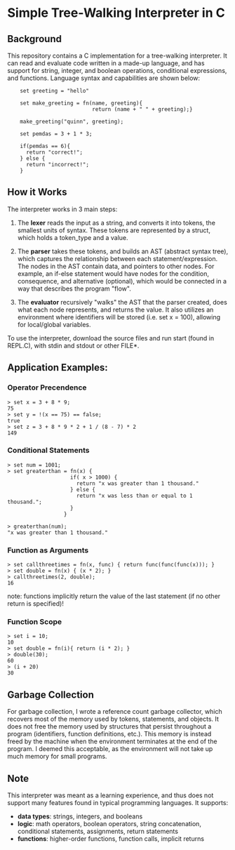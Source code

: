 # Simple Tree-Walking Interpreter in C
## Background
This repository contains a C implementation for a tree-walking interpreter. It can read and evaluate code written in a made-up language, and has support for string, integer, and boolean operations, conditional expressions, and functions. Language syntax and capabilities are shown below:

```
    set greeting = "hello"

    set make_greeting = fn(name, greeting){ 
                           return (name + " " + greeting);}

    make_greeting("quinn", greeting);

    set pemdas = 3 + 1 * 3;

    if(pemdas == 6){
      return "correct!";
    } else {
      return "incorrect!";
    }

```

## How it Works

The interpreter works in 3 main steps:
1. The **lexer** reads the input as a string, and converts it into tokens, the smallest units of syntax. These tokens are represented by a struct, which holds a token_type and a value.
   
2. The **parser** takes these tokens, and builds an AST (abstract syntax tree), which captures the relationship between each statement/expression. The nodes in the AST contain data, and pointers to other nodes.
   For example, an if-else statement would have nodes for the condition, consequence, and alternative (optional), which would be connected in a way that describes the program "flow".
  
3. The **evaluator** recursively "walks" the AST that the parser created, does what each node represents, and returns the value. It also utilizes an environment where identifiers will be stored (i.e. set x = 100), allowing for local/global variables.

To use the interpreter, download the source files and run start (found in REPL.C), with stdin and stdout or other FILE*.

## Application Examples:

### Operator Precendence
```
> set x = 3 + 8 * 9;
75
> set y = !(x == 75) == false;
true
> set z = 3 + 8 * 9 * 2 + 1 / (8 - 7) * 2
149
```

### Conditional Statements
```
> set num = 1001;
> set greaterthan = fn(x) {
                    if( x > 1000) {
                      return "x was greater than 1 thousand."
                    } else {
                      return "x was less than or equal to 1 thousand.";
                    }
                  }

> greaterthan(num);
"x was greater than 1 thousand."
```

### Function as Arguments
```
> set callthreetimes = fn(x, func) { return func(func(func(x))); }
> set double = fn(x) { (x * 2); }
> callthreetimes(2, double);
16
```
note: functions implicitly return the value of the last statement (if no other return is specified)!

### Function Scope
```
> set i = 10;
10
> set double = fn(i){ return (i * 2); }
> double(30);
60
> (i + 20)
30
```

## Garbage Collection
For garbage collection, I wrote a reference count garbage collector, which recovers most of the memory used by tokens, statements, and objects. It does not free the memory used by structures that persist throughout a program (identifiers, function definitions, etc.). This memory is instead freed by the machine when the environment terminates at the end of the program. I deemed this acceptable, as the environment will not take up much memory for small programs.

## Note
This interpreter was meant as a learning experience, and thus does not support many features found in typical programming languages. 
It supports: 
- **data types**: strings, integers, and booleans
- **logic**: math operators, boolean operators, string concatenation, conditional statements, assignments, return statements
- **functions**: higher-order functions, function calls, implicit returns
